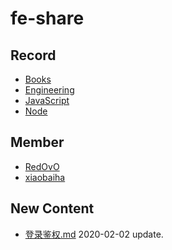 
# fe-share

<!-- RECORD-START -->
## Record
* [Books](https://github.com/fff455/fe-share/tree/master/Books)
* [Engineering](https://github.com/fff455/fe-share/tree/master/Engineering)
* [JavaScript](https://github.com/fff455/fe-share/tree/master/JavaScript)
* [Node](https://github.com/fff455/fe-share/tree/master/Node)
<!-- RECORD-END -->

<!-- MEMBER-START -->
## Member
* [RedOvO](https://github.com/RedOvO)
* [xiaobaiha](https://github.com/xiaobaiha)
<!-- MEMBER-END -->

<!-- NEW CONTENT-START -->
## New Content
* [登录鉴权.md](https://github.com/fff455/fe-share/tree/master/Engineering/登录鉴权.md) 2020-02-02 update.
<!-- NEW CONTENT-END -->

